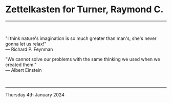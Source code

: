 # Zettelkasten for Turner, Raymond C.

---

</br>

"I think nature's imagination is so much greater than man's, she's never gonna let us relax!" \
  ― Richard P. Feynman

"We cannot solve our problems with the same thinking we used when we created them."\
  ― Albert Einstein

</br>

---
Thursday 4th January 2024
